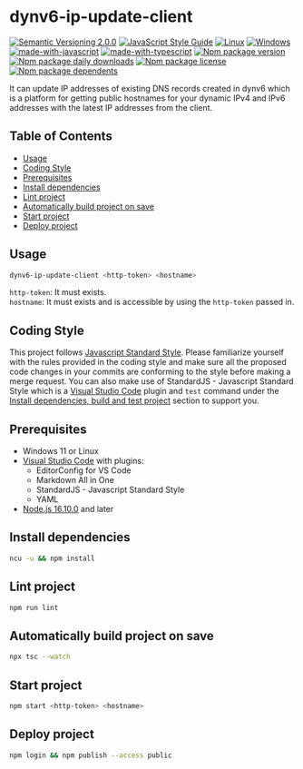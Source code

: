 # dynv6-ip-update-client
[![Semantic Versioning 2.0.0](https://img.shields.io/badge/semver-2.0.0-standard.svg)](https://semver.org/)
[![JavaScript Style Guide](https://img.shields.io/badge/code_style-standard-brightgreen.svg)](https://standardjs.com)
[![Linux](https://svgshare.com/i/Zhy.svg)](https://svgshare.com/i/Zhy.svg)
[![Windows](https://svgshare.com/i/ZhY.svg)](https://svgshare.com/i/ZhY.svg)
[![made-with-javascript](https://img.shields.io/badge/Made%20with-JavaScript-ffff00.svg)](https://www.javascript.com)
[![made-with-typescript](https://img.shields.io/badge/Made%20with-TypeScript-0000e0.svg)](https://www.typescriptlang.org/)
[![Npm package version](https://badgen.net/npm/v/@ii887522/dynv6-ip-update-client)](https://www.npmjs.com/package/@ii887522/dynv6-ip-update-client)
[![Npm package daily downloads](https://badgen.net/npm/dm/@ii887522/dynv6-ip-update-client)](https://npmjs.com/package/@ii887522/dynv6-ip-update-client)
[![Npm package license](https://badgen.net/npm/license/@ii887522/dynv6-ip-update-client)](https://npmjs.com/package/@ii887522/dynv6-ip-update-client)
[![Npm package dependents](https://badgen.net/npm/dependents/@ii887522/dynv6-ip-update-client)](https://npmjs.ccom/package/@ii887522/dynv6-ip-update-client)

It can update IP addresses of existing DNS records created in dynv6 which is a platform for getting public hostnames for your dynamic IPv4 and IPv6 addresses with the latest IP addresses from the client.

## Table of Contents
- [Usage](https://github.com/ii887522/dynv6-ip-update-client#usage)
- [Coding Style](https://github.com/ii887522/dynv6-ip-update-client#coding-style)
- [Prerequisites](https://github.com/ii887522/dynv6-ip-update-client#prerequisites)
- [Install dependencies](https://github.com/ii887522/dynv6-ip-update-client#install-dependencies)
- [Lint project](https://github.com/ii887522/dynv6-ip-update-client#lint-project)
- [Automatically build project on save](https://github.com/ii887522/dynv6-ip-update-client#automatically-build-project-on-save)
- [Start project](https://github.com/ii887522/dynv6-ip-update-client#start-project)
- [Deploy project](https://github.com/ii887522/dynv6-ip-update-client#deploy-project)

## Usage
```sh
dynv6-ip-update-client <http-token> <hostname>
```
`http-token`: It must exists.<br />
`hostname`: It must exists and is accessible by using the `http-token` passed in.<br />

## Coding Style
This project follows [Javascript Standard Style](https://standardjs.com/). Please familiarize yourself with the rules provided in the coding style and
make sure all the proposed code changes in your commits are conforming to the style before making a merge request. You can also make use of
StandardJS - Javascript Standard Style which is a [Visual Studio Code](https://code.visualstudio.com/) plugin and `test` command under the
[Install dependencies, build and test project](https://github.com/ii887522/hydro/blob/master/CONTRIBUTING.md#install-dependencies-build-and-test-project) section to support you.

## Prerequisites
- Windows 11 or Linux
- [Visual Studio Code](https://code.visualstudio.com/) with plugins:
  - EditorConfig for VS Code
  - Markdown All in One
  - StandardJS - Javascript Standard Style
  - YAML
- [Node.js 16.10.0](https://nodejs.org/en/) and later

## Install dependencies
```sh
ncu -u && npm install
```

## Lint project
```sh
npm run lint
```

## Automatically build project on save
```sh
npx tsc --watch
```

## Start project
```sh
npm start <http-token> <hostname>
```

## Deploy project
```sh
npm login && npm publish --access public
```
